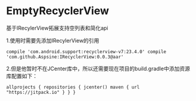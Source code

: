 # EmptyRecyclerView
基于IRecylerView拓展支持空列表和简化api

1.使用时需要先添加IRecylerView的引用

`
compile 'com.android.support:recyclerview-v7:23.4.0'
compile 'com.github.Aspsine:IRecyclerView:0.0.3@aar'
`

2.但是他暂时不在JCenter库中，所以还需要现在项目的build.gradle中添加资源库配置如下：

`
allprojects {
    repositories {
        jcenter()
        maven { url "https://jitpack.io" }
    }
}
`
